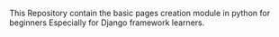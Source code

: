 This Repository contain the basic pages creation module in python for beginners
Especially for Django framework learners.
